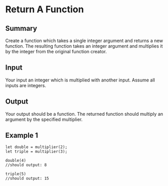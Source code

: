 # Return A Function

## Summary

Create a function which takes a single integer argument and returns a new function. The resulting function takes an integer argument and multiplies it by the integer from the original function creator.

## Input

Your input an integer which is multiplied with another input.
Assume all inputs are integers.

## Output

Your output should be a function. The returned function should multiply an argument by the specified multiplier. 

## Example 1

```
let double = multiplier(2);
let triple = multiplier(3);

double(4)
//should output: 8

triple(5)
//should output: 15
```